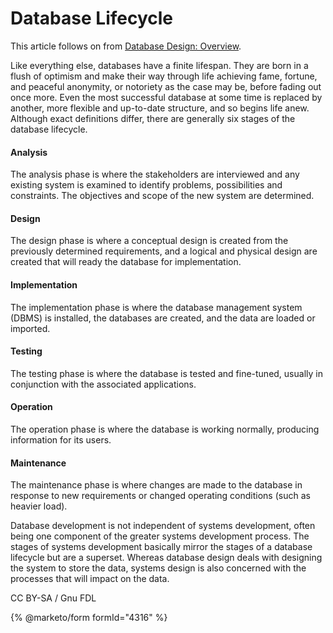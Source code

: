 
# Database Lifecycle

This article follows on from [Database Design: Overview](database-design-overview.md).


Like everything else, databases have a finite lifespan. They are born in a flush of optimism and make their way through life achieving fame, fortune, and peaceful anonymity, or notoriety as the case may be, before fading out once more. Even the most successful database at some time is replaced by another, more flexible and up-to-date structure, and so begins life anew. Although exact definitions differ, there are generally six stages of the database lifecycle.


#### Analysis


The analysis phase is where the stakeholders are interviewed and any existing system is examined to identify problems, possibilities and constraints. The objectives and scope of the new system are determined.


#### Design


The design phase is where a conceptual design is created from the previously determined requirements, and a logical and physical design are created that will ready the database for implementation.


#### Implementation


The implementation phase is where the database management system (DBMS) is installed, the databases are created, and the data are loaded or imported.


#### Testing


The testing phase is where the database is tested and fine-tuned, usually in conjunction with the associated applications.


#### Operation


The operation phase is where the database is working normally, producing information for its users.


#### Maintenance


The maintenance phase is where changes are made to the database in response to new requirements or changed operating conditions (such as heavier load).


Database development is not independent of systems development, often being one component of the greater systems development process. The stages of systems development basically mirror the stages of a database lifecycle but are a superset. Whereas database design deals with designing the system to store the data, systems design is also concerned with the processes that will impact on the data.


CC BY-SA / Gnu FDL


{% @marketo/form formId="4316" %}
